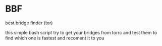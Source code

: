 # BBF
best bridge finder (tor)

this simple bash script try to get your bridges from torrc and test them to find which one is fastest and recoment it to you
